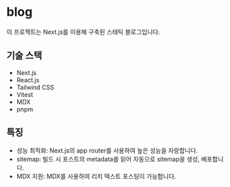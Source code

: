 # blog

이 프로젝트는 Next.js를 이용해 구축된 스태틱 블로그입니다.

## 기술 스택

- Next.js
- React.js
- Tailwind CSS
- Vitest
- MDX
- pnpm

## 특징

- 성능 최적화: Next.js의 app router를 사용하여 높은 성능을 자랑합니다.
- sitemap: 빌드 시 포스트의 metadata를 읽어 자동으로 sitemap을 생성, 배포합니다.
- MDX 지원: MDX를 사용하여 리치 텍스트 포스팅이 가능합니다.
